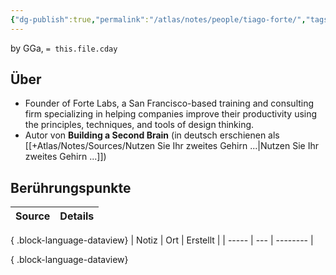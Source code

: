 ```yaml
---
{"dg-publish":true,"permalink":"/atlas/notes/people/tiago-forte/","tags":["class/people"],"noteIcon":""}
---
```


by GGa, `= this.file.cday`

## Über
- Founder of Forte Labs, a San Francisco-based training and consulting firm specializing in helping companies improve their productivity using the principles, techniques, and tools of design thinking.
- Autor von **Building a Second Brain** (in deutsch erschienen als [[+Atlas/Notes/Sources/Nutzen Sie Ihr zweites Gehirn ...\|Nutzen Sie Ihr zweites Gehirn ...]])


## Berührungspunkte 
| Source | Details |
| ------ | ------- |

{ .block-language-dataview}
| Notiz | Ort | Erstellt |
| ----- | --- | -------- |

{ .block-language-dataview}
